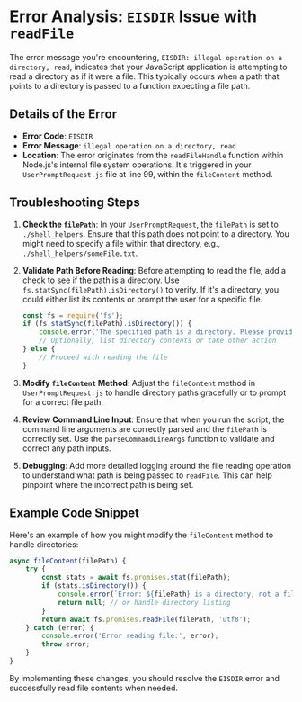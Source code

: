 # Error Analysis: `EISDIR` Issue with `readFile`

The error message you're encountering, `EISDIR: illegal operation on a directory, read`, indicates that your JavaScript application is attempting to read a directory as if it were a file. This typically occurs when a path that points to a directory is passed to a function expecting a file path.

## Details of the Error

- **Error Code**: `EISDIR`
- **Error Message**: `illegal operation on a directory, read`
- **Location**: The error originates from the `readFileHandle` function within Node.js's internal file system operations. It's triggered in your `UserPromptRequest.js` file at line 99, within the `fileContent` method.

## Troubleshooting Steps

1. **Check the `filePath`**: In your `UserPromptRequest`, the `filePath` is set to `./shell_helpers`. Ensure that this path does not point to a directory. You might need to specify a file within that directory, e.g., `./shell_helpers/someFile.txt`.

2. **Validate Path Before Reading**: Before attempting to read the file, add a check to see if the path is a directory. Use `fs.statSync(filePath).isDirectory()` to verify. If it's a directory, you could either list its contents or prompt the user for a specific file.

    ```javascript
    const fs = require('fs');
    if (fs.statSync(filePath).isDirectory()) {
        console.error('The specified path is a directory. Please provide a file path.');
        // Optionally, list directory contents or take other action
    } else {
        // Proceed with reading the file
    }
    ```

3. **Modify `fileContent` Method**: Adjust the `fileContent` method in `UserPromptRequest.js` to handle directory paths gracefully or to prompt for a correct file path.

4. **Review Command Line Input**: Ensure that when you run the script, the command line arguments are correctly parsed and the `filePath` is correctly set. Use the `parseCommandLineArgs` function to validate and correct any path inputs.

5. **Debugging**: Add more detailed logging around the file reading operation to understand what path is being passed to `readFile`. This can help pinpoint where the incorrect path is being set.

## Example Code Snippet

Here's an example of how you might modify the `fileContent` method to handle directories:

```javascript
async fileContent(filePath) {
    try {
        const stats = await fs.promises.stat(filePath);
        if (stats.isDirectory()) {
            console.error(`Error: ${filePath} is a directory, not a file.`);
            return null; // or handle directory listing
        }
        return await fs.promises.readFile(filePath, 'utf8');
    } catch (error) {
        console.error('Error reading file:', error);
        throw error;
    }
}
```

By implementing these changes, you should resolve the `EISDIR` error and successfully read file contents when needed.

